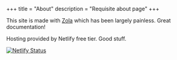 +++
title = "About"
description = "Requisite about page"
+++

This site is made with [Zola](https://www.getzola.org/) which has been largely painless. Great documentation!

Hosting provided by Netlify free tier. Good stuff.

[![Netlify Status](https://api.netlify.com/api/v1/badges/195d195d-bcc7-4288-b6e9-869cccaba6e6/deploy-status)](https://app.netlify.com/sites/dcbs/deploys)
